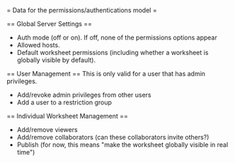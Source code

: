= Data for the permissions/authentications model =

== Global Server Settings ==
 * Auth mode (off or on). If off, none of the permissions options appear
 * Allowed hosts.
 * Default worksheet permissions (including whether a worksheet is globally visible by default).

== User Management ==
This is only valid for a user that has admin privileges.

 * Add/revoke admin privileges from other users
 * Add a user to a restriction group

== Individual Worksheet Management ==
 * Add/remove viewers
 * Add/remove collaborators (can these collaborators invite others?)
 * Publish (for now, this means "make the worksheet globally visible in real time")
